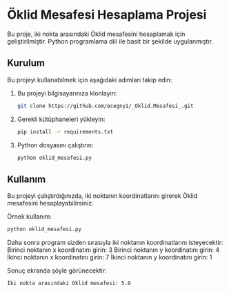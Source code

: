 # Öklid Mesafesi Hesaplama Projesi

Bu proje, iki nokta arasındaki Öklid mesafesini hesaplamak için geliştirilmiştir. 
Python programlama dili ile basit bir şekilde uygulanmıştır.

## Kurulum

Bu projeyi kullanabilmek için aşağıdaki adımları takip edin:

1. Bu projeyi bilgisayarınıza klonlayın:
   ```bash
   git clone https://github.com/ecegny1/_Oklid.Mesafesi_.git

2. Gerekli kütüphaneleri yükleyin:
   ```bash
   pip install -r requirements.txt

3. Python dosyasını çalıştırın:
   ```bash
   python oklid_mesafesi.py
   
## Kullanım
Bu projeyi çalıştırdığınızda, iki noktanın koordinatlarını girerek Öklid mesafesini hesaplayabilirsiniz. 

Örnek kullanım:

```bash
python oklid_mesafesi.py
```

Daha sonra program sizden sırasıyla iki noktanın koordinatlarını isteyecektir:
	Birinci noktanın x koordinatını girin: 3
	Birinci noktanın y koordinatını girin: 4
	İkinci noktanın x koordinatını girin: 7
	İkinci noktanın y koordinatını girin: 1

Sonuç ekranda şöyle görünecektir:

	İki nokta arasındaki Öklid mesafesi: 5.0







